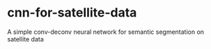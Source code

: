 # cnn-for-satellite-data
A simple conv-deconv neural network for semantic segmentation on satellite data
